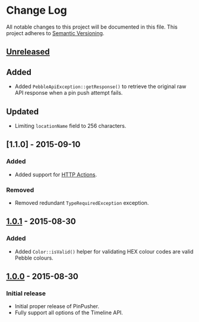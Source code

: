 # Change Log
All notable changes to this project will be documented in this file.
This project adheres to [Semantic Versioning](http://semver.org/).

## [Unreleased][unreleased]
## Added
- Added `PebbleApiException::getResponse()` to retrieve the original raw API response when a pin push attempt fails.

## Updated
- Limiting `locationName` field to 256 characters.

## [1.1.0] - 2015-09-10
### Added
- Added support for [HTTP Actions](https://developer.getpebble.com/guides/timeline/pin-structure/#http-actions).

### Removed
- Removed redundant `TypeRequiredException` exception.

## [1.0.1] - 2015-08-30
### Added
- Added `Color::isValid()` helper for validating HEX colour codes are valid Pebble colours.

## [1.0.0] - 2015-08-30
### Initial release
- Initial proper release of PinPusher.
- Fully support all options of the Timeline API.

[unreleased]: https://github.com/valorin/pinpusher/compare/v1.0.1...HEAD
[1.0.1]: https://github.com/valorin/pinpusher/compare/v1.0.0...v1.0.1
[1.0.0]: https://github.com/valorin/pinpusher/compare/6a9c7db...v1.0.0
